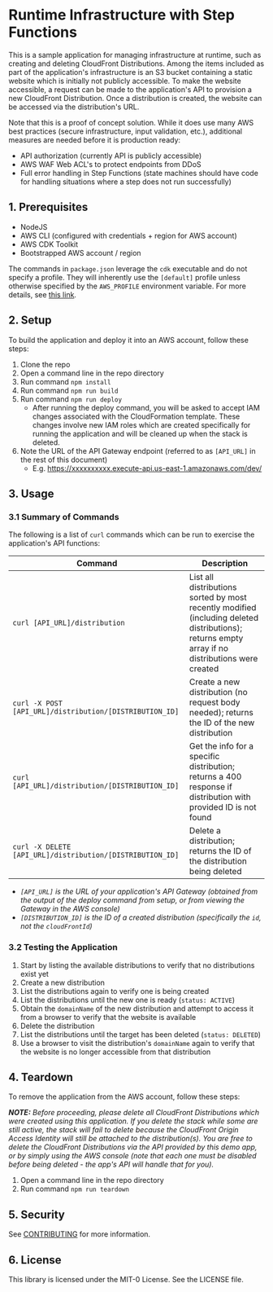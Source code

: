 # Runtime Infrastructure with Step Functions

This is a sample application for managing infrastructure at runtime, such as creating and deleting CloudFront Distributions. Among the items included as part of the application's infrastructure is an S3 bucket containing a static website which is initially not publicly accessible. To make the website accessible, a request can be made to the application's API to provision a new CloudFront Distribution. Once a distribution is created, the website can be accessed via the distribution's URL.

Note that this is a proof of concept solution. While it does use many AWS best practices (secure infrastructure, input validation, etc.), additional measures are needed before it is production ready:
- API authorization (currently API is publicly accessible)
- AWS WAF Web ACL's to protect endpoints from DDoS
- Full error handling in Step Functions (state machines should have code for handling situations where a step does not run successfully)

## 1. Prerequisites

- NodeJS
- AWS CLI (configured with credentials + region for AWS account)
- AWS CDK Toolkit
- Bootstrapped AWS account / region

The commands in `package.json` leverage the `cdk` executable and do not specify a profile. They will inherently use the `[default]` profile unless otherwise specified by the `AWS_PROFILE` environment variable. For more details, see [this link](https://docs.aws.amazon.com/cli/latest/userguide/cli-configure-profiles.html).

## 2. Setup

To build the application and deploy it into an AWS account, follow these steps:

1. Clone the repo
1. Open a command line in the repo directory
1. Run command `npm install`
1. Run command `npm run build`
1. Run command `npm run deploy`
    - After running the deploy command, you will be asked to accept IAM changes associated with the CloudFormation template. These changes involve new IAM roles which are created specifically for running the application and will be cleaned up when the stack is deleted.
1. Note the URL of the API Gateway endpoint (referred to as `[API_URL]` in the rest of this document)
    - E.g. https://xxxxxxxxxx.execute-api.us-east-1.amazonaws.com/dev/ 

## 3. Usage

### 3.1 Summary of Commands

The following is a list of `curl` commands which can be run to exercise the application's API functions:

| Command | Description |
| --- | --- |
| `curl [API_URL]/distribution` | List all distributions sorted by most recently modified (including deleted distributions); returns empty array if no distributions were created | 
| `curl -X POST [API_URL]/distribution/[DISTRIBUTION_ID]` | Create a new distribution (no request body needed); returns the ID of the new distribution | 
| `curl [API_URL]/distribution/[DISTRIBUTION_ID]` | Get the info for a specific distribution; returns a 400 response if distribution with provided ID is not found  | 
| `curl -X DELETE [API_URL]/distribution/[DISTRIBUTION_ID]` | Delete a distribution; returns the ID of the distribution being deleted | 

- *`[API_URL]` is the URL of your application's API Gateway (obtained from the output of the deploy command from setup, or from viewing the Gateway in the AWS console)*
- *`[DISTRIBUTION_ID]` is the ID of a created distribution (specifically the `id`, not the `cloudFrontId`)*

### 3.2 Testing the Application

1. Start by listing the available distributions to verify that no distributions exist yet
1. Create a new distribution
1. List the distributions again to verify one is being created
1. List the distributions until the new one is ready (`status: ACTIVE`)
1. Obtain the `domainName` of the new distribution and attempt to access it from a browser to verify that the website is available
1. Delete the distribution
1. List the distributions until the target has been deleted (`status: DELETED`)
1. Use a browser to visit the distribution's `domainName` again to verify that the website is no longer accessible from that distribution

## 4. Teardown

To remove the application from the AWS account, follow these steps:

***NOTE:** Before proceeding, please delete all CloudFront Distributions which were created using this application. If you delete the stack while some are still active, the stack will fail to delete because the CloudFront Origin Access Identity will still be attached to the distribution(s). You are free to delete the CloudFront Distributions via the API provided by this demo app, or by simply using the AWS console (note that each one must be disabled before being deleted - the app's API will handle that for you).*

1. Open a command line in the repo directory
1. Run command `npm run teardown`

## 5. Security

See [CONTRIBUTING](CONTRIBUTING.md#security-issue-notifications) for more information.

## 6. License

This library is licensed under the MIT-0 License. See the LICENSE file.